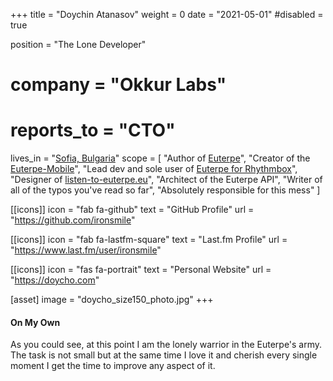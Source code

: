 +++
title = "Doychin Atanasov"
weight = 0
date = "2021-05-01"
#disabled = true

position = "The Lone Developer"
# company = "Okkur Labs"

# reports_to = "CTO"
lives_in = "[Sofia, Bulgaria](https://www.openstreetmap.org/#map=12/42.7034/23.2708)"
scope = [
  "Author of [Euterpe](https://listen-to-euterpe.eu)",
  "Creator of the [Euterpe-Mobile](https://github.com/ironsmile/euterpe-mobile)",
  "Lead dev and sole user of [Euterpe for Rhythmbox](https://github.com/ironsmile/euterpe-rhythmbox)",
  "Designer of [listen-to-euterpe.eu](https://listen-to-euterpe.eu)",
  "Architect of the Euterpe API",
  "Writer of all of the typos you've read so far",
  "Absolutely responsible for this mess"
]

[[icons]]
  icon = "fab fa-github"
  text = "GitHub Profile"
  url = "https://github.com/ironsmile"

[[icons]]
  icon = "fab fa-lastfm-square"
  text = "Last.fm Profile"
  url = "https://www.last.fm/user/ironsmile"

[[icons]]
  icon = "fas fa-portrait"
  text = "Personal Website"
  url = "https://doycho.com"

[asset]
  image = "doycho_size150_photo.jpg"
+++

#### On My Own

As you could see, at this point I am the lonely warrior
in the Euterpe's army. The task is not small but at the
same time I love it and cherish every single moment I
get the time to improve any aspect of it.
